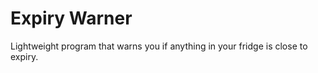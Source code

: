 # Expiry Warner
Lightweight program that warns you if anything in your fridge is close to expiry.


